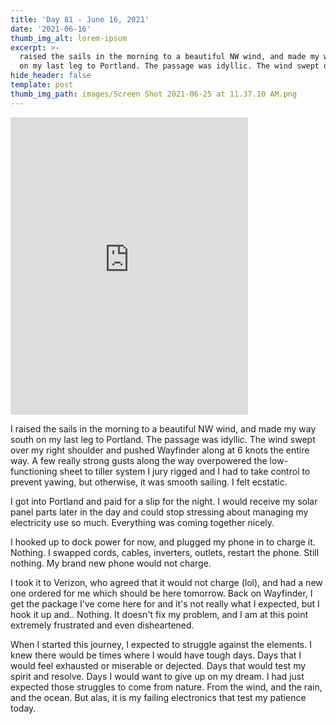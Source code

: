 ```yaml
---
title: 'Day 81 - June 16, 2021'
date: '2021-06-16'
thumb_img_alt: lorem-ipsum
excerpt: >-
  raised the sails in the morning to a beautiful NW wind, and made my way south
  on my last leg to Portland. The passage was idyllic. The wind swept over my...
hide_header: false
template: post
thumb_img_path: images/Screen Shot 2021-06-25 at 11.37.10 AM.png
---
```


<iframe src="https://www.facebook.com/plugins/video.php?height=476&href=https%3A%2F%2Fwww.facebook.com%2FAnchorAdventures1%2Fvideos%2F172507678184874%2F&show_text=false&width=380&t=0" width="380" height="476" style="border:none;overflow:hidden" scrolling="no" frameborder="0" allowfullscreen="true" allow="autoplay; clipboard-write; encrypted-media; picture-in-picture; web-share" allowFullScreen="true"></iframe>

I raised the sails in the morning to a beautiful NW wind, and made my way south on my last leg to Portland. The passage was idyllic. The wind swept over my right shoulder and pushed Wayfinder along at 6 knots the entire way. A few really strong gusts along the way overpowered the low-functioning sheet to tiller system I jury rigged and I had to take control to prevent yawing, but otherwise, it was smooth sailing. I felt ecstatic.


I got into Portland and paid for a slip for the night. I would receive my solar panel parts later in the day and could stop stressing about managing my electricity use so much. Everything was coming together nicely.


I hooked up to dock power for now, and plugged my phone in to charge it. Nothing. I swapped cords, cables, inverters, outlets, restart the phone. Still nothing. My brand new phone would not charge.


I took it to Verizon, who agreed that it would not charge (lol), and had a new one ordered for me which should be here tomorrow.
Back on Wayfinder, I get the package I've come here for and it's not really what I expected, but I hook it up and.. Nothing. It doesn't fix my problem, and I am at this point extremely frustrated and even disheartened.


When I started this journey, I expected to struggle against the elements. I knew there would be times where I would have tough days. Days that I would feel exhausted or miserable or dejected. Days that would test my spirit and resolve. Days I would want to give up on my dream. I had just expected those struggles to come from nature. From the wind, and the rain, and the ocean. But alas, it is my failing electronics that test my patience today.
